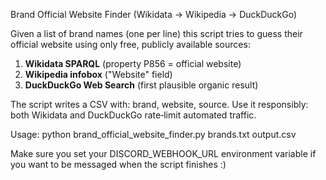 Brand Official Website Finder (Wikidata → Wikipedia → DuckDuckGo)

Given a list of brand names (one per line) this script tries to guess their official
website using only free, publicly available sources:

1. **Wikidata SPARQL**  (property P856 = official website)
2. **Wikipedia infobox** ("Website" field)
3. **DuckDuckGo Web Search** (first plausible organic result)

The script writes a CSV with: brand, website, source.
Use it responsibly: both Wikidata and DuckDuckGo rate‑limit automated traffic.

Usage:
    python brand_official_website_finder.py brands.txt output.csv

Make sure you set your DISCORD_WEBHOOK_URL environment variable if you want to be messaged when the script finishes :)
